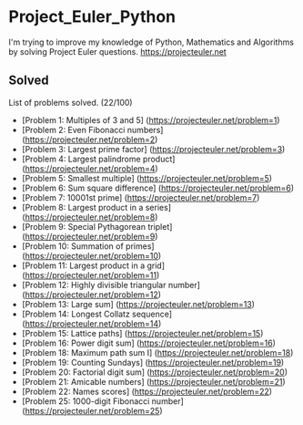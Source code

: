 # Project_Euler_Python
I'm trying to improve my knowledge of Python, Mathematics and Algorithms by solving Project Euler questions. https://projecteuler.net

## Solved
List of problems solved. (22/100)

* [Problem 1: Multiples of 3 and 5] (https://projecteuler.net/problem=1)
* [Problem 2: Even Fibonacci numbers] (https://projecteuler.net/problem=2)
* [Problem 3: Largest prime factor] (https://projecteuler.net/problem=3)
* [Problem 4: Largest palindrome product] (https://projecteuler.net/problem=4)
* [Problem 5: Smallest multiple] (https://projecteuler.net/problem=5)
* [Problem 6: Sum square difference] (https://projecteuler.net/problem=6)
* [Problem 7: 10001st prime] (https://projecteuler.net/problem=7)
* [Problem 8: Largest product in a series] (https://projecteuler.net/problem=8)
* [Problem 9: Special Pythagorean triplet] (https://projecteuler.net/problem=9)
* [Problem 10: Summation of primes] (https://projecteuler.net/problem=10)
* [Problem 11: Largest product in a grid] (https://projecteuler.net/problem=11)
* [Problem 12: Highly divisible triangular number] (https://projecteuler.net/problem=12)
* [Problem 13: Large sum] (https://projecteuler.net/problem=13)
* [Problem 14: Longest Collatz sequence] (https://projecteuler.net/problem=14)
* [Problem 15: Lattice paths] (https://projecteuler.net/problem=15)
* [Problem 16: Power digit sum] (https://projecteuler.net/problem=16)
* [Problem 18: Maximum path sum I] (https://projecteuler.net/problem=18)
* [Problem 19: Counting Sundays] (https://projecteuler.net/problem=19)
* [Problem 20: Factorial digit sum] (https://projecteuler.net/problem=20)
* [Problem 21: Amicable numbers] (https://projecteuler.net/problem=21)
* [Problem 22: Names scores] (https://projecteuler.net/problem=22)
* [Problem 25: 1000-digit Fibonacci number] (https://projecteuler.net/problem=25)
